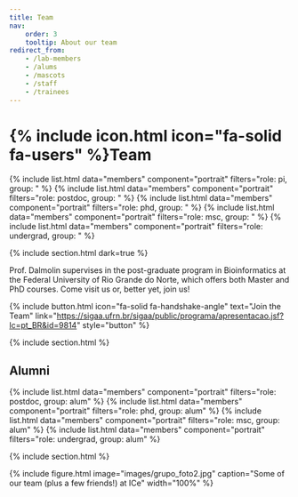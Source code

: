 ```yaml
---
title: Team
nav:
    order: 3
    tooltip: About our team
redirect_from:
    - /lab-members
    - /alums
    - /mascots
    - /staff
    - /trainees
---
```


# {% include icon.html icon="fa-solid fa-users" %}Team

{% include list.html data="members" component="portrait" filters="role: pi, group: " %}
{% include list.html data="members" component="portrait" filters="role: postdoc, group: " %}
{% include list.html data="members" component="portrait" filters="role: phd, group: " %}
{% include list.html data="members" component="portrait" filters="role: msc, group: " %}
{% include list.html data="members" component="portrait" filters="role: undergrad, group: " %}

{% include section.html dark=true %}

Prof. Dalmolin supervises in the post-graduate program in Bioinformatics at the Federal University of Rio Grande do Norte, which offers both Master and PhD courses. Come visit us or, better yet, join us!

{%
  include button.html
  icon="fa-solid fa-handshake-angle"
  text="Join the Team"
  link="https://sigaa.ufrn.br/sigaa/public/programa/apresentacao.jsf?lc=pt_BR&id=9814"
  style="button"
%}

{% include section.html %}

## Alumni

{% include list.html data="members" component="portrait" filters="role: postdoc, group: alum" %}
{% include list.html data="members" component="portrait" filters="role: phd, group: alum" %}
{% include list.html data="members" component="portrait" filters="role: msc, group: alum" %}
{% include list.html data="members" component="portrait" filters="role: undergrad, group: alum" %}

{% include section.html %}

{%
  include figure.html
  image="images/grupo_foto2.jpg"
  caption="Some of our team (plus a few friends!) at ICe"
  width="100%"
%}
